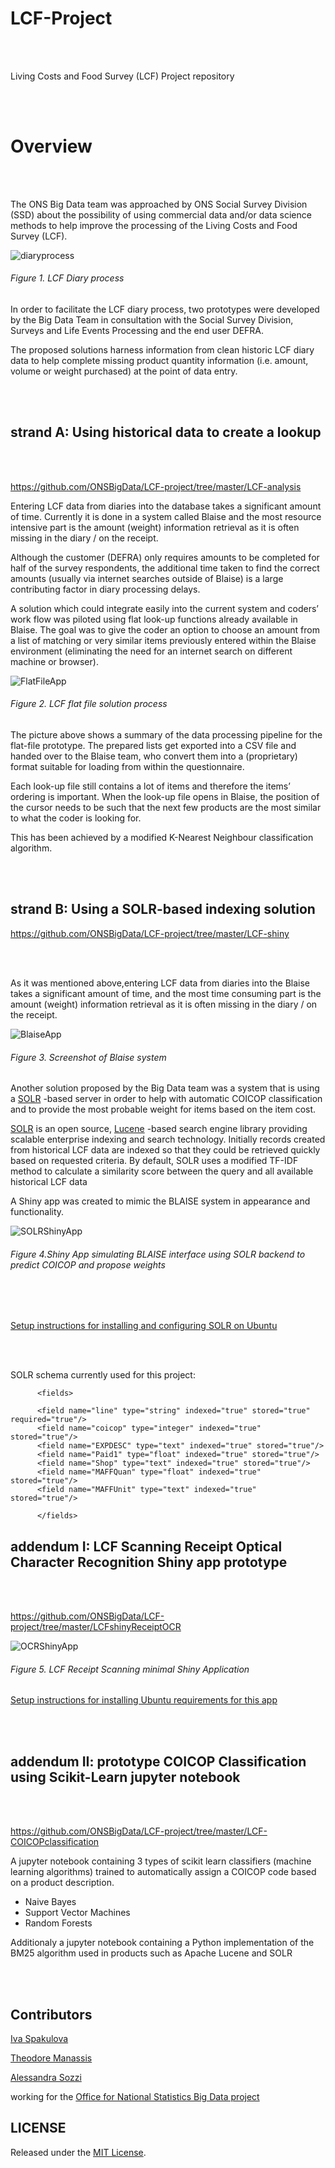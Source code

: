 # LCF-Project


<br></br>

Living Costs and Food Survey (LCF) Project repository

<br></br>


# Overview


<br></br>


The ONS Big Data team was approached by ONS Social Survey Division (SSD) about the possibility of using 
commercial data and/or data science methods to help improve the processing of the 
Living Costs and Food Survey (LCF).


![diaryprocess](https://github.com/ONSBigData/LCF-project/blob/master/LCFDiaryProcess.png "")  
<h6> Figure 1. LCF Diary process </h6>

     
In order to facilitate the LCF diary process, two prototypes were developed by the Big Data Team in consultation with 
the Social Survey Division, Surveys and Life Events Processing and the end user DEFRA. 

The proposed solutions harness information from clean historic LCF diary data to help complete 
missing product quantity information (i.e. amount, volume or weight purchased) at the point of data entry.   
     
     
<br></br>


## strand A: Using historical data to create a lookup    

<br></br>
    
https://github.com/ONSBigData/LCF-project/tree/master/LCF-analysis


Entering LCF data from diaries into the database takes a significant amount of time. Currently it is done in a system called Blaise 
and the most resource intensive part is the amount (weight) information retrieval as it is often missing in the diary / on the receipt.

Although the customer (DEFRA) only requires amounts to be completed for half of the survey respondents, the additional
time taken to find the correct amounts (usually via internet searches outside of Blaise) is a large 
contributing factor in diary processing delays.

A solution which could integrate easily into the current system and coders’ work flow was piloted using flat look-up functions 
already available in Blaise. The goal was to give the coder an option to choose an amount from a list of matching 
or very similar items previously entered within the Blaise environment
(eliminating the need for an internet search on different machine or browser).



![FlatFileApp](https://github.com/ONSBigData/LCF-project/blob/master/FlatFiles.png "")  
<h6> Figure 2. LCF flat file solution process </h6>

The picture above shows a summary of the data processing pipeline for the flat-file prototype.
The prepared lists get exported into a CSV file and handed over to the Blaise team,
who convert them into a (proprietary) format suitable for loading from within the questionnaire. 

Each look-up file still contains a lot of items and therefore the items’ ordering is important. 
When the look-up file opens in Blaise, the position of the cursor needs to be such that the next few products 
are the most similar to what the coder is looking for.

This has been achieved by a modified K-Nearest Neighbour classification algorithm.


<br></br>


## strand B: Using a SOLR-based indexing solution


https://github.com/ONSBigData/LCF-project/tree/master/LCF-shiny

<br> </br>

As it was mentioned above,entering LCF data from diaries into the Blaise takes a significant amount of time,
and the most time consuming part is the amount (weight) information retrieval as it is often missing 
in the diary / on the receipt.

![BlaiseApp](https://github.com/ONSBigData/LCF-project/blob/master/BLAISEpic.png "")  
<h6> Figure 3. Screenshot of Blaise system </h6>

Another solution proposed by the Big Data team was a system that is using a [SOLR](http://lucene.apache.org/solr/) -based server in order to help with automatic COICOP classification and to 
provide the most probable weight for items based on the item cost.

[SOLR](http://lucene.apache.org/solr/) is an open source, [Lucene](https://lucene.apache.org/core/) -based search engine library providing scalable enterprise indexing and search technology. 
Initially records created from historical LCF data are indexed so that they could be retrieved quickly based on requested criteria. 
By default, SOLR uses a modified TF-IDF method to calculate a similarity score between the query and all available historical LCF data


A Shiny app was created to mimic the BLAISE system in appearance and functionality.

![SOLRShinyApp](https://github.com/ONSBigData/LCF-project/blob/master/LCF-2a.png "")  
<h6> Figure 4.Shiny App simulating BLAISE interface using SOLR backend to predict COICOP and propose weights </h6>

<br> </br>

[Setup instructions for installing and configuring SOLR on Ubuntu](https://github.com/ONSBigData/LCF-project/blob/master/LCF-shiny/solrconfiguration.md)  

<br> </br>

SOLR schema currently used for this project:

          <fields>

          <field name="line" type="string" indexed="true" stored="true" required="true"/>
          <field name="coicop" type="integer" indexed="true" stored="true"/>
          <field name="EXPDESC" type="text" indexed="true" stored="true"/>
          <field name="Paid1" type="float" indexed="true" stored="true"/>
          <field name="Shop" type="text" indexed="true" stored="true"/>
          <field name="MAFFQuan" type="float" indexed="true" stored="true"/>
          <field name="MAFFUnit" type="text" indexed="true" stored="true"/>

          </fields>




## addendum I: LCF Scanning Receipt Optical Character Recognition Shiny app prototype


<br></br>


https://github.com/ONSBigData/LCF-project/tree/master/LCFshinyReceiptOCR

![OCRShinyApp](https://github.com/ONSBigData/LCF-project/blob/master/good.receipt.scan.png "")
<h6> Figure 5. LCF Receipt Scanning minimal Shiny Application </h6>


[Setup instructions for installing Ubuntu requirements for this app](https://github.com/ONSBigData/LCF-project/blob/master/LCFshinyReceiptOCR/LCFreceiptOCR.md)  


<br></br>


## addendum II:  prototype COICOP Classification using Scikit-Learn jupyter notebook

<br></br>

https://github.com/ONSBigData/LCF-project/tree/master/LCF-COICOPclassification


A jupyter notebook containing 3 types of scikit learn classifiers (machine learning algorithms) trained to 
automatically assign a COICOP code based on a product description.  

- Naive Bayes
- Support Vector Machines
- Random Forests

Additionaly a jupyter notebook containing a Python implementation of the BM25 algorithm used in products such as Apache Lucene and SOLR

<br></br>


## Contributors

[Iva Spakulova](https://github.com/ivyONS)

[Theodore Manassis](https://github.com/mamonu)

[Alessandra Sozzi](https://github.com/AlessandraSozzi)

working for the [Office for National Statistics Big Data project](https://www.ons.gov.uk/aboutus/whatwedo/programmesandprojects/theonsbigdataproject)


## LICENSE

Released under the [MIT License](LICENSE).
